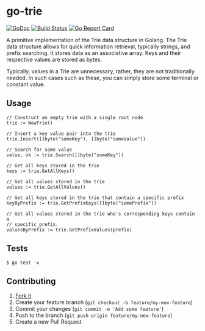 # go-trie

[![GoDoc](https://godoc.org/github.com/alexanderbez/go-trie?status.svg)](https://godoc.org/github.com/alexanderbez/go-trie)
[![Build Status](https://travis-ci.org/alexanderbez/go-trie.svg?branch=master)](https://travis-ci.org/alexanderbez/go-trie)
[![Go Report Card](https://goreportcard.com/badge/github.com/alexanderbez/go-trie)](https://goreportcard.com/report/github.com/alexanderbez/go-trie)

A primitive implementation of the Trie data structure in Golang. The Trie data
structure allows for quick information retrieval, typically strings, and prefix
searching. It stores data as an associative array. Keys and their respective
values are stored as bytes.

Typically, values in a Trie are unnecessary, rather, they are not traditionally
needed. In such cases such as these, you can simply store some terminal or
constant value.

## Usage

```golang
// Construct an empty trie with a single root node
trie := NewTrie()

// Insert a key value pair into the trie
trie.Insert([]byte("someKey"), []byte("someValue"))

// Search for some value
value, ok := trie.Search([]byte("someKey"))

// Get all keys stored in the trie
keys := trie.GetAllKeys()

// Get all values stored in the trie
values := trie.GetAllValues()

// Get all keys stored in the trie that contain a specific prefix
keyByPrefix := trie.GetPrefixKeys([]byte("somePrefix"))

// Get all values stored in the trie who's corresponding keys contain a
// specific prefix.
valuesByPrefix := trie.GetPrefixValues(prefix)
```

## Tests

```shell
$ go test -v
```

## Contributing

1. [Fork it](https://github.com/alexanderbez/go-trie/fork)
2. Create your feature branch (`git checkout -b feature/my-new-feature`)
3. Commit your changes (`git commit -m 'Add some feature'`)
4. Push to the branch (`git push origin feature/my-new-feature`)
5. Create a new Pull Request

